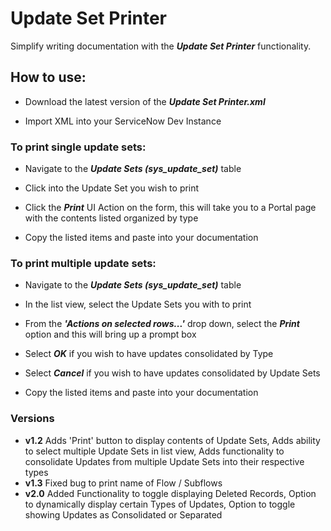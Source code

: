 # Update Set Printer

Simplify writing documentation with the ***Update Set Printer*** functionality.

## How to use:

 * Download the latest version of the ***Update Set Printer.xml*** 

 * Import XML into your ServiceNow Dev Instance

### To print single update sets:

  * Navigate to the ***Update Sets (sys_update_set)*** table
  
  * Click into the Update Set you wish to print
  
  * Click the ***Print*** UI Action on the form, this will take you to a Portal page with the contents listed organized by type
  
  * Copy the listed items and paste into your documentation

### To print multiple update sets:

  * Navigate to the ***Update Sets (sys_update_set)*** table

  * In the list view, select the Update Sets you with to print
  
  * From the ***'Actions on selected rows...'*** drop down, select the ***Print*** option and this will bring up a prompt box

  * Select ***OK*** if you wish to have updates consolidated by Type

  * Select ***Cancel*** if you wish to have updates consolidated by Update Sets
  
  * Copy the listed items and paste into your documentation



### Versions
  * **v1.2** Adds 'Print' button to display contents of Update Sets, Adds ability to select multiple Update Sets in list view, Adds functionality to consolidate Updates from multiple Update Sets into their respective types
  * **v1.3** Fixed bug to print name of Flow / Subflows
  * **v2.0** Added Functionality to toggle displaying Deleted Records, Option to dynamically display certain Types of Updates, Option to toggle showing Updates as Consolidated or Separated
